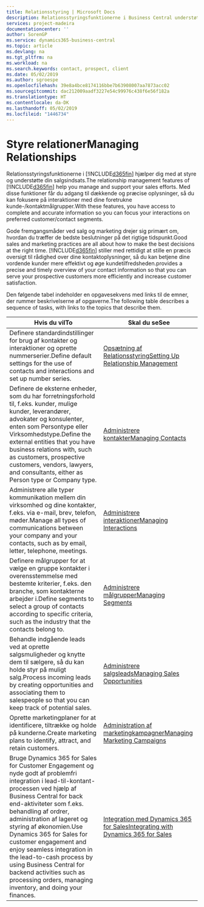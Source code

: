 ```yaml
---
title: Relationsstyring | Microsoft Docs
description: Relationsstyringsfunktionerne i Business Central understøtter din salgsindsats, og du kan få adgang til oplysninger om kontakter og kundeemner, så du kan betjene kunderne effektivt.
services: project-madeira
documentationcenter: ''
author: SorenGP
ms.service: dynamics365-business-central
ms.topic: article
ms.devlang: na
ms.tgt_pltfrm: na
ms.workload: na
ms.search.keywords: contact, prospect, client
ms.date: 05/02/2019
ms.author: sgroespe
ms.openlocfilehash: 39e8a4bce8174116bbe7b63908007aa7873acc02
ms.sourcegitcommit: dac212009aadf3227e54c99976c438f6e56f182a
ms.translationtype: HT
ms.contentlocale: da-DK
ms.lasthandoff: 05/02/2019
ms.locfileid: "1446734"
---
```

# <a name="managing-relationships"></a><span data-ttu-id="e102b-103">Styre relationer</span><span class="sxs-lookup"><span data-stu-id="e102b-103">Managing Relationships</span></span>
<span data-ttu-id="e102b-104">Relationsstyringsfunktionerne i [!INCLUDE[d365fin](includes/d365fin_md.md)] hjælper dig med at styre og understøtte din salgsindsats.</span><span class="sxs-lookup"><span data-stu-id="e102b-104">The relationship management features of [!INCLUDE[d365fin](includes/d365fin_md.md)] help you manage and support your sales efforts.</span></span> <span data-ttu-id="e102b-105">Med disse funktioner får du adgang til dækkende og præcise oplysninger, så du kan fokusere på interaktioner med dine foretrukne kunde-/kontaktmålgrupper.</span><span class="sxs-lookup"><span data-stu-id="e102b-105">With these features, you have access to complete and accurate information so you can focus your interactions on preferred customer/contact segments.</span></span>

<span data-ttu-id="e102b-106">Gode fremgangsmåder ved salg og marketing drejer sig primært om, hvordan du træffer de bedste beslutninger på det rigtige tidspunkt.</span><span class="sxs-lookup"><span data-stu-id="e102b-106">Good sales and marketing practices are all about how to make the best decisions at the right time.</span></span> [!INCLUDE[d365fin](includes/d365fin_md.md)] <span data-ttu-id="e102b-107">stiller med rettidigt at stille en præcis oversigt til rådighed over dine kontaktoplysninger, så du kan betjene dine vordende kunder mere effektivt og øge kundetilfredsheden.</span><span class="sxs-lookup"><span data-stu-id="e102b-107">provides a precise and timely overview of your contact information so that you can serve your prospective customers more efficiently and increase customer satisfaction.</span></span>

<span data-ttu-id="e102b-108">Den følgende tabel indeholder en opgavesekvens med links til de emner, der rummer beskrivelserne af opgaverne.</span><span class="sxs-lookup"><span data-stu-id="e102b-108">The following table describes a sequence of tasks, with links to the topics that describe them.</span></span>  

| <span data-ttu-id="e102b-109">Hvis du vil</span><span class="sxs-lookup"><span data-stu-id="e102b-109">To</span></span> | <span data-ttu-id="e102b-110">Skal du se</span><span class="sxs-lookup"><span data-stu-id="e102b-110">See</span></span> |
| --- | --- |
|<span data-ttu-id="e102b-111">Definere standardindstillinger for brug af kontakter og interaktioner og oprette nummerserier.</span><span class="sxs-lookup"><span data-stu-id="e102b-111">Define default settings for the use of contacts and interactions and set up number series.</span></span>|[<span data-ttu-id="e102b-112">Opsætning af Relationsstyring</span><span class="sxs-lookup"><span data-stu-id="e102b-112">Setting Up Relationship Management</span></span>](marketing-setup-marketing.md)|
|<span data-ttu-id="e102b-113">Definere de eksterne enheder, som du har forretningsforhold til, f.eks. kunder, mulige kunder, leverandører, advokater og konsulenter, enten som Persontype eller Virksomhedstype.</span><span class="sxs-lookup"><span data-stu-id="e102b-113">Define the external entities that you have business relations with, such as customers, prospective customers, vendors, lawyers, and consultants, either as Person type or Company type.</span></span>|[<span data-ttu-id="e102b-114">Administrere kontakter</span><span class="sxs-lookup"><span data-stu-id="e102b-114">Managing Contacts</span></span>](marketing-contacts.md)|
|<span data-ttu-id="e102b-115">Administrere alle typer kommunikation mellem din virksomhed og dine kontakter, f.eks. via e-mail, brev, telefon, møder.</span><span class="sxs-lookup"><span data-stu-id="e102b-115">Manage all types of communications between your company and your contacts, such as by email, letter, telephone, meetings.</span></span>|[<span data-ttu-id="e102b-116">Administrere interaktioner</span><span class="sxs-lookup"><span data-stu-id="e102b-116">Managing Interactions</span></span>](marketing-interactions.md)|
|<span data-ttu-id="e102b-117">Definere målgrupper for at vælge en gruppe kontakter i overensstemmelse med bestemte kriterier, f.eks. den branche, som kontakterne arbejder i.</span><span class="sxs-lookup"><span data-stu-id="e102b-117">Define segments to select a group of contacts according to specific criteria, such as the industry that the contacts belong to.</span></span>|[<span data-ttu-id="e102b-118">Administrere målgrupper</span><span class="sxs-lookup"><span data-stu-id="e102b-118">Managing Segments</span></span>](marketing-segments.md)|
|<span data-ttu-id="e102b-119">Behandle indgående leads ved at oprette salgsmuligheder og knytte dem til sælgere, så du kan holde styr på muligt salg.</span><span class="sxs-lookup"><span data-stu-id="e102b-119">Process incoming leads by creating opportunities and associating them to salespeople so that you can keep track of potential sales.</span></span>|[<span data-ttu-id="e102b-120">Administrere salgsleads</span><span class="sxs-lookup"><span data-stu-id="e102b-120">Managing Sales Opportunities</span></span>](marketing-manage-sales-opportunities.md)|
|<span data-ttu-id="e102b-121">Oprette marketingplaner for at identificere, tiltrække og holde på kunderne.</span><span class="sxs-lookup"><span data-stu-id="e102b-121">Create marketing plans to identify, attract, and retain customers.</span></span>|[<span data-ttu-id="e102b-122">Administration af marketingkampagner</span><span class="sxs-lookup"><span data-stu-id="e102b-122">Managing Marketing Campaigns</span></span>](marketing-campaigns.md)|
|<span data-ttu-id="e102b-123">Bruge Dynamics 365 for Sales for Customer Engagement og nyde godt af problemfri integration i lead-til-kontant-processen ved hjælp af Business Central for back end-aktiviteter som f.eks. behandling af ordrer, administration af lageret og styring af økonomien.</span><span class="sxs-lookup"><span data-stu-id="e102b-123">Use Dynamics 365 for Sales for customer engagement and enjoy seamless integration in the lead-to-cash process by using Business Central for backend activities such as processing orders, managing inventory, and doing your finances.</span></span>|[<span data-ttu-id="e102b-124">Integration med Dynamics 365 for Sales</span><span class="sxs-lookup"><span data-stu-id="e102b-124">Integrating with Dynamics 365 for Sales</span></span>](marketing-integrate-dynamicscrm.md)|
